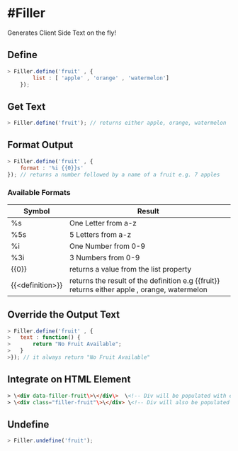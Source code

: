 #Filler
==========

Generates Client Side Text on the fly!


## Define

```js
> Filler.define('fruit' , {
		list : [ 'apple' , 'orange' , 'watermelon']
	});
```

## Get Text
```js
> Filler.define('fruit'); // returns either apple, orange, watermelon
```

## Format Output
```js
> Filler.define('fruit' , {
	format : '%i {{0}}s'
}); // returns a number followed by a name of a fruit e.g. 7 apples
```

### Available Formats

Symbol 			| Result 
------------ 	| ------------- 
%s 			 	| One Letter from a-z 
%5s 			| 5 Letters from a-z 
%i 			 	| One Number from 0-9
%3i 			| 3 Numbers from 0-9
{{0}}			| returns a value from the list property
{{\<definition>}} | returns the result of the definition e.g {{fruit}} returns either apple , orange, watermelon

## Override the Output Text
```js
> Filler.define('fruit' , {
>	text : function() {
>		return "No Fruit Available";
>	}
>}); // it always return "No Fruit Available"
```


## Integrate on HTML Element

```html
> \<div data-filler-fruit\>\</div\>  \<!-- Div will be populated with either apple, orange , watermelon --> 
> \<div class="filler-fruit"\>\</div> \<!-- Div will also be populated with either apple, orange, watermelon
```

## Undefine
```js
> Filler.undefine('fruit');
```
